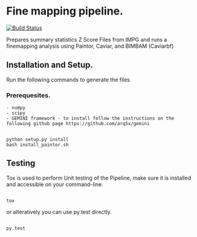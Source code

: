 # Fine mapping pipeline.

[![Build Status](https://travis-ci.org/smilefreak/fine_mapping_pipeline.svg?branch=master)](https://travis-ci.org/smilefreak/fine_mapping_pipeline)

Prepares summary statistics Z Score Files from IMPG and runs a finemapping analysis
using Paintor, Caviar, and BIMBAM (Caviarbf) 


## Installation and Setup.

Run the following commands to generate the files

### Prerequesites.

    - numpy
    - scipy
    - GEMINI framework - to install follow the instructions on the following github page https://github.com/arq5x/gemini
    
```

python setup.py install
bash install_paintor.sh

```

## Testing

Tox is used to perform Unit testing of the Pipeline, make sure it is installed
and accessible on your command-line.

```

tox

```

or alteratively you can use py.test directly.

```

py.test

```

